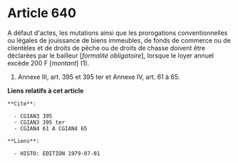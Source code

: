# Article 640

A défaut d'actes, les mutations ainsi que les prorogations conventionnelles ou légales de jouissance de biens immeubles, de
fonds de commerce ou de clientèles et de droits de pêche ou de droits de chasse doivent être déclarées par le bailleur
[*formalité obligatoire*], lorsque le loyer annuel excède 200 F [*montant*] (1).

1)  Annexe III, art. 395 et 395 ter et Annexe IV, art. 61 à 65.

**Liens relatifs à cet article**

	**Cite**:

	  - CGIAN3 395
	  - CGIAN3 395 ter
	  - CGIAN4 61 A CGIAN4 65

	**Liens**:

	  - HISTO: EDITION 1979-07-01
